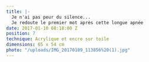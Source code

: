 ```yaml
---
title: |-
  Je n'ai pas peur du silence...
  Je redoute le premier mot après cette longue apnée
date: 2017-01-10 08:18:00 Z
position: 7
technique: Acrylique et encre sur toile
dimensions: 65 x 54 cm
photo: "/uploads/IMG_20170109_113856%20(1).jpg"
---
```


